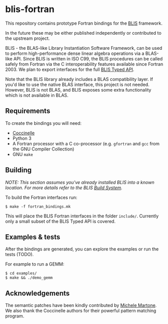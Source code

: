 # blis-fortran

This repository contains prototype Fortran bindings for the [BLIS](https://github.com/flame/blis) framework.

In the future these may be either published independently or contributed to the upstream project.

BLIS - the BLAS-like Library Instantiation Software Framework, can be used to perform high-performance dense linear algebra operations via a BLAS-like API. Since BLIS is written in ISO C99, the BLIS procedures can be called safely from Fortran via the C interoperability features available since Fortran 2003. We plan to export interfaces for the full [BLIS Typed API](https://github.com/flame/blis/blob/master/docs/BLISTypedAPI.md).

Note that the BLIS library already includes a BLAS compatibility layer. If you'd like to use the native BLAS interface, this project is not needed. However, BLIS is not BLAS, and BLIS exposes some extra functionality which is not available in BLAS.

## Requirements

To create the bindings you will need:
* [Coccinelle](https://coccinelle.gitlabpages.inria.fr/website/)
* Python 3
* A Fortran processor with a C co-processor (e.g. `gfortran` and `gcc` from the GNU Compiler Collection)
* GNU `make`

## Building

_NOTE: This section assumes you've already installed BLIS into a known location. For more details refer to the BLIS [Build System](https://github.com/flame/blis/blob/master/docs/BuildSystem.md)._

To build the Fortran interfaces run:
```
$ make -f fortran_bindings.mk 
```
This will place the BLIS Fortran interfaces in the folder `include/`. Currently only a small subset of the BLIS Typed API is covered.

## Examples & tests

After the bindings are generated, you can explore the examples or run the tests (TODO).

For example to run a GEMM:
```
$ cd examples/
$ make && ./demo_gemm
```

## Acknowledgements

The semantic patches have been kindly contributed by [Michele Martone](http://martone.userweb.mwn.de/). We also thank the Coccinelle authors for their powerful pattern matching program.